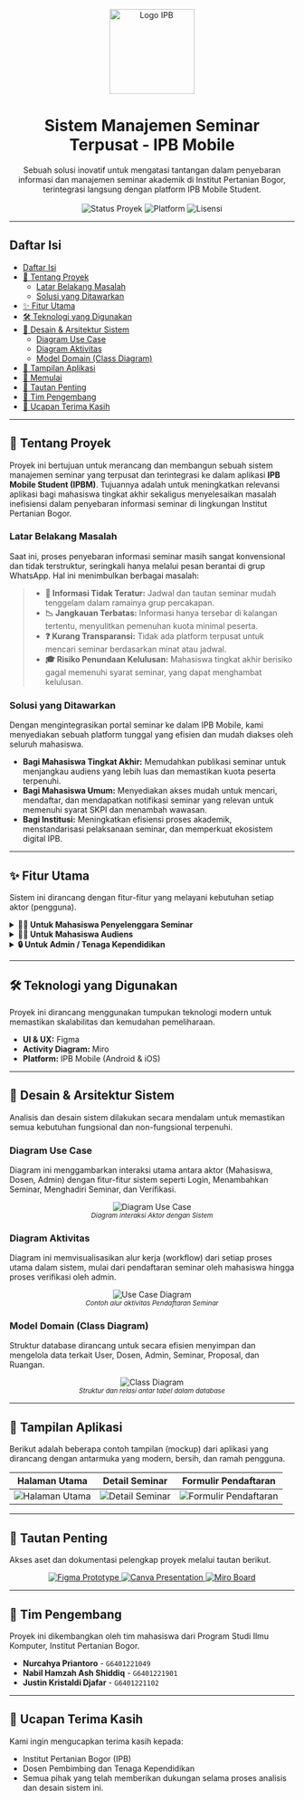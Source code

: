 <p align="center">
  <img src="https://upload.wikimedia.org/wikipedia/id/thumb/e/e3/Logo_IPB.png/1200px-Logo_IPB.png" alt="Logo IPB" width="150"/>
</p>

<h1 align="center">Sistem Manajemen Seminar Terpusat - IPB Mobile</h1>

<p align="center">
  Sebuah solusi inovatif untuk mengatasi tantangan dalam penyebaran informasi dan manajemen seminar akademik di Institut Pertanian Bogor, terintegrasi langsung dengan platform IPB Mobile Student.
  <br/><br/>
  <img src="https://img.shields.io/badge/status-Completed-brightgreen?style=for-the-badge" alt="Status Proyek"/>
  <img src="https://img.shields.io/badge/platform-Mobile-blue?style=for-the-badge" alt="Platform"/>
  <img src="https://img.shields.io/badge/license-MIT-lightgrey?style=for-the-badge" alt="Lisensi"/>
</p>

---

##  Daftar Isi
- [Daftar Isi](#-daftar-isi)
- [📝 Tentang Proyek](#-tentang-proyek)
  - [Latar Belakang Masalah](#latar-belakang-masalah)
  - [Solusi yang Ditawarkan](#solusi-yang-ditawarkan)
- [✨ Fitur Utama](#-fitur-utama)
- [🛠️ Teknologi yang Digunakan](#-teknologi-yang-digunakan)
- [🎨 Desain & Arsitektur Sistem](#-desain--arsitektur-sistem)
  - [Diagram Use Case](#diagram-use-case)
  - [Diagram Aktivitas](#diagram-aktivitas)
  - [Model Domain (Class Diagram)](#model-domain-class-diagram)
- [📸 Tampilan Aplikasi](#-tampilan-aplikasi)
- [🚀 Memulai](#-memulai)
- [🔗 Tautan Penting](#-tautan-penting)
- [👥 Tim Pengembang](#-tim-pengembang)
- [🙏 Ucapan Terima Kasih](#-ucapan-terima-kasih)

---

## 📝 Tentang Proyek

Proyek ini bertujuan untuk merancang dan membangun sebuah sistem manajemen seminar yang terpusat dan terintegrasi ke dalam aplikasi **IPB Mobile Student (IPBM)**. Tujuannya adalah untuk meningkatkan relevansi aplikasi bagi mahasiswa tingkat akhir sekaligus menyelesaikan masalah inefisiensi dalam penyebaran informasi seminar di lingkungan Institut Pertanian Bogor.

### Latar Belakang Masalah

Saat ini, proses penyebaran informasi seminar masih sangat konvensional dan tidak terstruktur, seringkali hanya melalui pesan berantai di grup WhatsApp. Hal ini menimbulkan berbagai masalah:

> * **🚫 Informasi Tidak Teratur:** Jadwal dan tautan seminar mudah tenggelam dalam ramainya grup percakapan.
> * **📉 Jangkauan Terbatas:** Informasi hanya tersebar di kalangan tertentu, menyulitkan pemenuhan kuota minimal peserta.
> * **❓ Kurang Transparansi:** Tidak ada platform terpusat untuk mencari seminar berdasarkan minat atau jadwal.
> * **🎓 Risiko Penundaan Kelulusan:** Mahasiswa tingkat akhir berisiko gagal memenuhi syarat seminar, yang dapat menghambat kelulusan.

### Solusi yang Ditawarkan

Dengan mengintegrasikan portal seminar ke dalam IPB Mobile, kami menyediakan sebuah platform tunggal yang efisien dan mudah diakses oleh seluruh mahasiswa.

- **Bagi Mahasiswa Tingkat Akhir:** Memudahkan publikasi seminar untuk menjangkau audiens yang lebih luas dan memastikan kuota peserta terpenuhi.
- **Bagi Mahasiswa Umum:** Menyediakan akses mudah untuk mencari, mendaftar, dan mendapatkan notifikasi seminar yang relevan untuk memenuhi syarat SKPI dan menambah wawasan.
- **Bagi Institusi:** Meningkatkan efisiensi proses akademik, menstandarisasi pelaksanaan seminar, dan memperkuat ekosistem digital IPB.

---

## ✨ Fitur Utama

Sistem ini dirancang dengan fitur-fitur yang melayani kebutuhan setiap aktor (pengguna).

<details>
<summary><b>👨‍🎓 Untuk Mahasiswa Penyelenggara Seminar</b></summary>
  
-   ✅ **Pendaftaran Seminar:** Mengajukan jadwal seminar baru dengan mengisi formulir detail (judul, deskripsi, dosen pembimbing, jadwal) dan mengunggah berkas proposal.
-   ✏️ **Manajemen Seminar:** Melihat status dan daftar seminar yang telah diajukan (Menunggu, Disetujui, Ditolak).
-   ❌ **Pembatalan Seminar:** Fitur untuk membatalkan penyelenggaraan seminar yang telah disetujui jika diperlukan.
-   📊 **Lihat Pendaftar:** Memantau jumlah dan daftar mahasiswa yang akan hadir sebagai audiens.
</details>

<details>
<summary><b>👩‍🏫 Untuk Mahasiswa Audiens</b></summary>

-   🔍 **Pencarian & Filter Lanjutan:** Mencari seminar berdasarkan kata kunci, fakultas, atau departemen untuk menemukan topik yang paling relevan.
-   📅 **Kalender Seminar:** Melihat semua jadwal seminar yang akan datang dalam tampilan kalender yang intuitif.
-   ✍️ **Pendaftaran Partisipasi:** Mendaftar sebagai peserta seminar hanya dengan beberapa kali klik.
-   🔔 **Notifikasi Pengingat:** Sistem notifikasi otomatis untuk mengingatkan seminar yang akan dihadiri.
-   🚫 **Pembatalan Partisipasi:** Membatalkan kehadiran untuk memberikan slot kepada mahasiswa lain.
</details>

<details>
<summary><b>🔒 Untuk Admin / Tenaga Kependidikan</b></summary>
  
-   🛡️ **Verifikasi & Persetujuan:** Meninjau pengajuan seminar dari mahasiswa dan memberikan persetujuan atau penolakan berdasarkan kelengkapan administrasi dan konten.
-   📈 **Dasbor Manajemen:** Memantau semua aktivitas seminar yang terjadi di dalam platform.
-   ⚙️ **Manajemen Data:** Mengelola data master seperti ruangan, jadwal, dan data pendukung lainnya.
</details>

---

## 🛠️ Teknologi yang Digunakan

Proyek ini dirancang menggunakan tumpukan teknologi modern untuk memastikan skalabilitas dan kemudahan pemeliharaan.

* **UI & UX:** Figma
* **Activity Diagram:** Miro
* **Platform:** IPB Mobile (Android & iOS)

---

## 🎨 Desain & Arsitektur Sistem

Analisis dan desain sistem dilakukan secara mendalam untuk memastikan semua kebutuhan fungsional dan non-fungsional terpenuhi.

### Diagram Use Case
Diagram ini menggambarkan interaksi utama antara aktor (Mahasiswa, Dosen, Admin) dengan fitur-fitur sistem seperti Login, Menambahkan Seminar, Menghadiri Seminar, dan Verifikasi.

<p align="center">
  <img https://github.com/user-attachments/assets/efbbd8b9-ecaf-4c25-891c-b81759d9129f alt="Diagram Use Case"/>
  <br/>
  <small><i>Diagram interaksi Aktor dengan Sistem</i></small>
</p>

### Diagram Aktivitas
Diagram ini memvisualisasikan alur kerja (workflow) dari setiap proses utama dalam sistem, mulai dari pendaftaran seminar oleh mahasiswa hingga proses verifikasi oleh admin.

<p align="center">
  <img src="![image](https://github.com/user-attachments/assets/3d1cfeb8-c9d5-4807-803f-e0c20bc1c503)
" alt="Use Case Diagram"/>
  <br/>
  <small><i>Contoh alur aktivitas Pendaftaran Seminar</i></small>
</p>

### Model Domain (Class Diagram)
Struktur database dirancang untuk secara efisien menyimpan dan mengelola data terkait User, Dosen, Admin, Seminar, Proposal, dan Ruangan.

<p align="center">
  <img src="![image](https://github.com/user-attachments/assets/ae87b781-86bf-4a41-add9-ebeba0160829)
" alt="Class Diagram"/>
  <br/>
  <small><i>Struktur dan relasi antar tabel dalam database</i></small>
</p>

---

## 📸 Tampilan Aplikasi

Berikut adalah beberapa contoh tampilan (mockup) dari aplikasi yang dirancang dengan antarmuka yang modern, bersih, dan ramah pengguna.

| Halaman Utama | Detail Seminar | Formulir Pendaftaran |
| :---: | :---: | :---: |
| <img src="https://placehold.co/300x600/f0f8ff/333333?text=Halaman+Utama%0A(Daftar+Seminar)" alt="Halaman Utama"> | <img src="https://placehold.co/300x600/e6e6fa/333333?text=Halaman+Detail%0A(Info+Lengkap+Seminar)" alt="Detail Seminar"> | <img src="https://placehold.co/300x600/fff0f5/333333?text=Formulir+Pendaftaran%0A(Ajukan+Seminar+Baru)" alt="Formulir Pendaftaran"> |
---

## 🔗 Tautan Penting

Akses aset dan dokumentasi pelengkap proyek melalui tautan berikut.

<p align="center">
  <a href="https://www.figma.com/proto/ah9jTxc2B0wr3miOVQiBTT/ADS?node-id=41-225&p=f&t=FTPAtG1OasRMqlgH-1&scaling=min-zoom&content-scaling=fixed&page-id=4%3A40506&starting-point-node-id=41%3A225&show-proto-sidebar=1">
    <img src="https://img.shields.io/badge/Figma-Prototype-F24E1E?style=for-the-badge&logo=figma&logoColor=white" alt="Figma Prototype"/>
  </a>
  <a href="https://www.canva.com/design/DAGqhW1Vipc/rCIG-A35lcvJr9iTnomDJw/edit?utm_content=DAGqhW1Vipc&utm_campaign=designshare&utm_medium=link2&utm_source=sharebutton">
    <img src="https://img.shields.io/badge/Canva-Presentasi-00C4CC?style=for-the-badge&logo=canva&logoColor=white" alt="Canva Presentation"/>
  </a>
  <a href="https://miro.com/app/board/uXjVIcA63gc=/?share_link_id=503088974360">
    <img src="https://img.shields.io/badge/Miro-Board-FFCA28?style=for-the-badge&logo=miro&logoColor=black" alt="Miro Board"/>
  </a>
</p>

---

## 👥 Tim Pengembang

Proyek ini dikembangkan oleh tim mahasiswa dari Program Studi Ilmu Komputer, Institut Pertanian Bogor.

* **Nurcahya Priantoro** - `G6401221049`
* **Nabil Hamzah Ash Shiddiq** - `G6401221901`
* **Justin Kristaldi Djafar** - `G6401221102`

---

## 🙏 Ucapan Terima Kasih

Kami ingin mengucapkan terima kasih kepada:
* Institut Pertanian Bogor (IPB)
* Dosen Pembimbing dan Tenaga Kependidikan
* Semua pihak yang telah memberikan dukungan selama proses analisis dan desain sistem ini.

